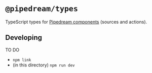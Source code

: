 # `@pipedream/types`

TypeScript types for [Pipedream components](https://pipedream.com/docs/components/api/) (sources and actions).

## Developing 

TO DO

- `npm link`
- (in this directory) `npm run dev`